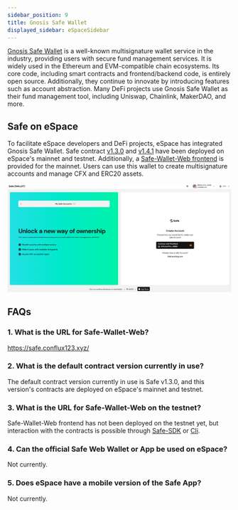 ```yaml
---
sidebar_position: 9
title: Gnosis Safe Wallet
displayed_sidebar: eSpaceSidebar
---
```


[Gnosis Safe Wallet](https://safe.global/) is a well-known multisignature wallet service in the industry, providing users with secure fund management services. It is widely used in the Ethereum and EVM-compatible chain ecosystems. Its core code, including smart contracts and frontend/backend code, is entirely open source. Additionally, they continue to innovate by introducing features such as account abstraction. Many DeFi projects use Gnosis Safe Wallet as their fund management tool, including Uniswap, Chainlink, MakerDAO, and more.

## Safe on eSpace

To facilitate eSpace developers and DeFi projects, eSpace has integrated Gnosis Safe Wallet. Safe contract [v1.3.0](https://github.com/safe-global/safe-smart-account/blob/main/CHANGELOG.md#version-130-libs0) and [v1.4.1](https://github.com/safe-global/safe-smart-account/blob/main/CHANGELOG.md#version-141) have been deployed on eSpace's mainnet and testnet. Additionally, a [Safe-Wallet-Web frontend](https://safe.conflux123.xyz/) is provided for the mainnet. Users can use this wallet to create multisignature accounts and manage CFX and ERC20 assets.

![](../img/gnosis-safe-web-wallet.png)

## FAQs

### 1. What is the URL for Safe-Wallet-Web?

https://safe.conflux123.xyz/

### 2. What is the default contract version currently in use?

The default contract version currently in use is Safe v1.3.0, and this version's contracts are deployed on eSpace's mainnet and testnet.

### 3. What is the URL for Safe-Wallet-Web on the testnet?

Safe-Wallet-Web frontend has not been deployed on the testnet yet, but interaction with the contracts is possible through [Safe-SDK](https://github.com/safe-global/safe-core-sdk) or [Cli](https://github.com/safe-global/safe-cli).

### 4. Can the official Safe Web Wallet or App be used on eSpace?

Not currently.

### 5. Does eSpace have a mobile version of the Safe App?

Not currently.